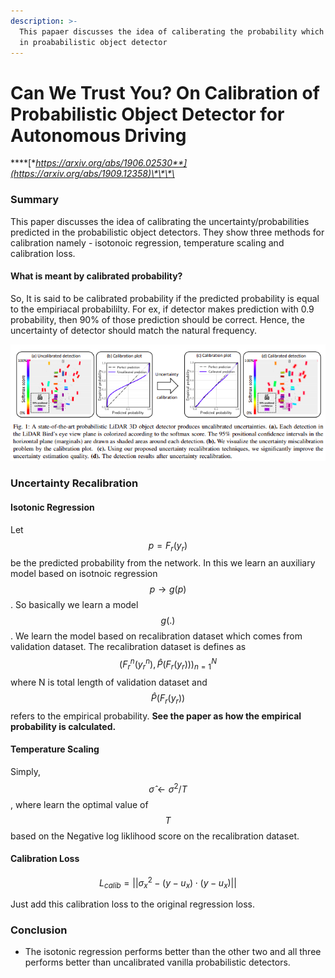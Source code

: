 ```yaml
---
description: >-
  This papaer discusses the idea of caliberating the probability which is used
  in proababilistic object detector
---
```


# Can We Trust You? On Calibration of Probabilistic Object Detector for Autonomous Driving

\*\*\*\*[**https://arxiv.org/abs/1906.02530**](https://arxiv.org/abs/1909.12358)\*\*\*\*

### Summary

This paper discusses the idea of calibrating the uncertainty/probabilities predicted in the probabilistic object detectors. They show three methods for calibration namely - isotonoic regression, temperature scaling and calibration loss. 

#### What is meant by calibrated probability?

So, It is said to be calibrated probability if the predicted probability is equal to the empiriacal probabililty. For ex, if detector makes prediction with 0.9 probability, then 90% of those prediction should be correct. Hence, the uncertainty of detector should match the natural frequency.

![](../../.gitbook/assets/image%20%2880%29.png)

### Uncertainty Recalibration

#### Isotonic Regression

Let $$p=F_r(y_r)$$be the predicted probability from the network. In this we learn an auxiliary model based on isotnoic regression $$ p \rightarrow g(p) $$. So basically we learn a model $$g(.)$$. We learn the model based on recalibration dataset which comes from validation dataset.  The recalibration dataset is defines as $$ {(F_r^n(y_r^n), \hat{P}(F_r(y_r)))}_{n=1}^N$$ where N is total length of validation dataset and $$\hat{P}(F_r(y_r))$$refers to the empirical probability. **See the paper as how the empirical probability is calculated.**

#### Temperature Scaling

Simply, $$ \hat{\sigma} \leftarrow \sigma^2 / T $$, where learn the optimal value of $$T$$based on the Negative log liklihood score on the recalibration dataset.

#### Calibration Loss

$$
L_{calib} = || \sigma_x^2 - (y-u_x) \cdot (y-u_x) ||
$$

Just add this calibration loss to the original regression loss. 

### Conclusion

* The isotonic regression performs better than the other two and all three performs better than uncalibrated vanilla probabilistic detectors. 



  
  
  

